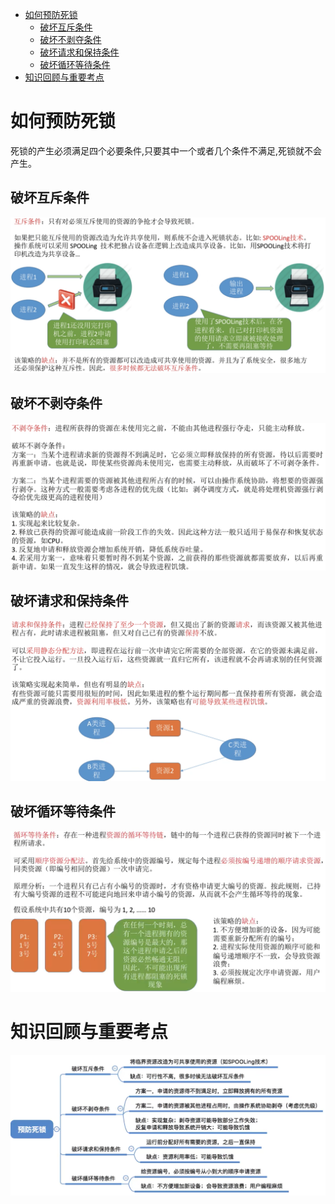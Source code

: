 - [如何预防死锁](#如何预防死锁)
  - [破坏互斥条件](#破坏互斥条件)
  - [破坏不剥夺条件](#破坏不剥夺条件)
  - [破坏请求和保持条件](#破坏请求和保持条件)
  - [破坏循环等待条件](#破坏循环等待条件)
- [知识回顾与重要考点](#知识回顾与重要考点)

# 如何预防死锁
死锁的产生必须满足四个必要条件,只要其中一个或者几个条件不满足,死锁就不会产生。

## 破坏互斥条件
<img src="img/../../img/破坏互斥条件.png">

## 破坏不剥夺条件
<img src="img/../../img/破坏不可剥夺条件.png">

## 破坏请求和保持条件
<img src="img/../../img/破坏请求和保持条件-静态分配法.png">

## 破坏循环等待条件
<img src="img/../../img/破坏循环等待条件.png">

# 知识回顾与重要考点
<img src="img/../../img/预防死锁-知识回顾与重要考点.png">